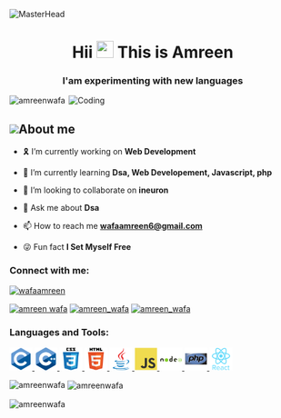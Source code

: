 ![MasterHead](https://www.sogeti.com/globalassets/global/content-images/explore/blog/2020-predictions/00086---vr---blue---v0.1.gif)
<h1 align="center">Hii <img src="https://raw.githubusercontent.com/thepranaygupta/thepranaygupta/main/src/wave.gif" width="30px" height="30px"> This is Amreen</h1>
<h3 align="center">I'am experimenting with new languages</h3>
<image align="right" alt="Coding" width="400" src="https://res.cloudinary.com/practicaldev/image/fetch/s--2bZIjPGC--/c_limit%2Cf_auto%2Cfl_progressive%2Cq_66%2Cw_880/https://dev-to-uploads.s3.amazonaws.com/i/d4tvukbt5mra37cvwklk.gif">

<p align="left"> <img src="https://komarev.com/ghpvc/?username=amreenwafa&label=Profile%20views&color=0e75b6&style=flat" alt="amreenwafa" /> </p>

<h2><img src="https://github.com/M0nica/M0nica/blob/main/octomonica/m0nica-octocat-rotating.gif?raw=true" width="70"><b>About me</b></h2>


- 🎗 I’m currently working on **Web Development**

- 📝 I’m currently learning **Dsa, Web Developement, Javascript, php**

- 👥 I’m looking to collaborate on **ineuron**

- 💬 Ask me about **Dsa**

- 📫 How to reach me **wafaamreen6@gmail.com**

- 😜 Fun fact **I Set Myself Free**

<h3 align="left">Connect with me:</h3>
<p align="left">

<p align="left"> <a href="https://twitter.com/wafaamreen" target="blank"><img src="https://img.shields.io/twitter/follow/wafaamreen?logo=twitter&style=for-the-badge" alt="wafaamreen" /></a> </p>

<a href="https://linkedin.com/in/amreen wafa" target="blank"><img align="center" src="https://raw.githubusercontent.com/rahuldkjain/github-profile-readme-generator/master/src/images/icons/Social/linked-in-alt.svg" alt="amreen wafa" height="30" width="40" /></a>
<a href="https://instagram.com/amreen_wafa" target="blank"><img align="center" src="https://raw.githubusercontent.com/rahuldkjain/github-profile-readme-generator/master/src/images/icons/Social/instagram.svg" alt="amreen_wafa" height="30" width="40" /></a>
<a href="Amreen wafa#1583" target="blank"><img align="center" src="https://raw.githubusercontent.com/rahuldkjain/github-profile-readme-generator/master/src/images/icons/Social/instagram.svg" alt="amreen_wafa" height="30" width="40" /></a>
</p>

<h3 align="left">Languages and Tools:</h3>
<p align="left"> <a href="https://www.cprogramming.com/" target="_blank" rel="noreferrer"> <img src="https://raw.githubusercontent.com/devicons/devicon/master/icons/c/c-original.svg" alt="c" width="40" height="40"/> </a> <a href="https://www.w3schools.com/cpp/" target="_blank" rel="noreferrer"> <img src="https://raw.githubusercontent.com/devicons/devicon/master/icons/cplusplus/cplusplus-original.svg" alt="cplusplus" width="40" height="40"/> </a> <a href="https://www.w3schools.com/css/" target="_blank" rel="noreferrer"> <img src="https://raw.githubusercontent.com/devicons/devicon/master/icons/css3/css3-original-wordmark.svg" alt="css3" width="40" height="40"/> </a> <a href="https://www.w3.org/html/" target="_blank" rel="noreferrer"> <img src="https://raw.githubusercontent.com/devicons/devicon/master/icons/html5/html5-original-wordmark.svg" alt="html5" width="40" height="40"/> </a> <a href="https://www.java.com" target="_blank" rel="noreferrer"> <img src="https://raw.githubusercontent.com/devicons/devicon/master/icons/java/java-original.svg" alt="java" width="40" height="40"/> </a> <a href="https://developer.mozilla.org/en-US/docs/Web/JavaScript" target="_blank" rel="noreferrer"> <img src="https://raw.githubusercontent.com/devicons/devicon/master/icons/javascript/javascript-original.svg" alt="javascript" width="40" height="40"/> </a> <a href="https://nodejs.org" target="_blank" rel="noreferrer"> <img src="https://raw.githubusercontent.com/devicons/devicon/master/icons/nodejs/nodejs-original-wordmark.svg" alt="nodejs" width="40" height="40"/> </a> <a href="https://www.php.net" target="_blank" rel="noreferrer"> <img src="https://raw.githubusercontent.com/devicons/devicon/master/icons/php/php-original.svg" alt="php" width="40" height="40"/> </a> <a href="https://reactjs.org/" target="_blank" rel="noreferrer"> <img src="https://raw.githubusercontent.com/devicons/devicon/master/icons/react/react-original-wordmark.svg" alt="react" width="40" height="40"/> </a> </p>

<p><img align="left" src="https://github-readme-stats.vercel.app/api/top-langs?username=amreenwafa&show_icons=true&locale=en&layout=compact" alt="amreenwafa" /></p>

<p>&nbsp;<img align="center" src="https://github-readme-stats.vercel.app/api?username=amreenwafa&show_icons=true&locale=en" alt="amreenwafa" /></p>

<p><img align="center" src="https://github-readme-streak-stats.herokuapp.com/?user=amreenwafa&" alt="amreenwafa" /></p>


